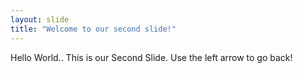 ```yaml
---
layout: slide
title: "Welcome to our second slide!"
---
```

Hello World..
This is our Second Slide.
Use the left arrow to go back!
